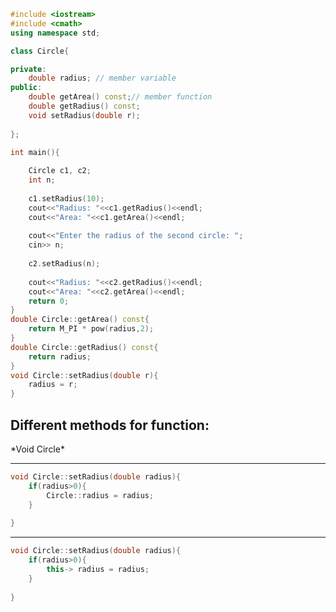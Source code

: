 ```cpp
#include <iostream>
#include <cmath>
using namespace std;

class Circle{

private:
    double radius; // member variable
public:
    double getArea() const;// member function
    double getRadius() const;
    void setRadius(double r);
    
};

int main(){
    
    Circle c1, c2;
    int n;
    
    c1.setRadius(10);
    cout<<"Radius: "<<c1.getRadius()<<endl;
    cout<<"Area: "<<c1.getArea()<<endl;
    
    cout<<"Enter the radius of the second circle: ";
    cin>> n;
    
    c2.setRadius(n);
    
    cout<<"Radius: "<<c2.getRadius()<<endl;
    cout<<"Area: "<<c2.getArea()<<endl;
    return 0;
}
double Circle::getArea() const{
    return M_PI * pow(radius,2);
}
double Circle::getRadius() const{
    return radius;
}
void Circle::setRadius(double r){
    radius = r;
}
```
<h2>Different methods for function:</h2>
*Void Circle*


------------------------------------------------------
```cpp
void Circle::setRadius(double radius){
    if(radius>0){
        Circle::radius = radius;    
    }
    
}
```
------------------------------------------------------
```cpp
void Circle::setRadius(double radius){
    if(radius>0){
        this-> radius = radius;    
    }
    
}
```
